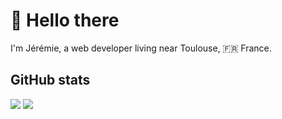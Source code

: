 # :wave: Hello there

I'm Jérémie, a web developer living near Toulouse, 🇫🇷 France.

## GitHub stats

<div align="left">
  <img src="https://github-readme-stats.vercel.app/api?username=jbroutier&show_icons=true&count_private=true&title_color=24292e&text_color=24292e&icon_color=0366d6&border_color=e1e4e8&bg_color=fff&line_height=20">
  <img src="https://github-readme-stats.vercel.app/api/top-langs/?username=jbroutier&layout=compact&langs_count=6&title_color=24292e&text_color=24292e&border_color=e1e4e8&bg_color=fff">
</div>
